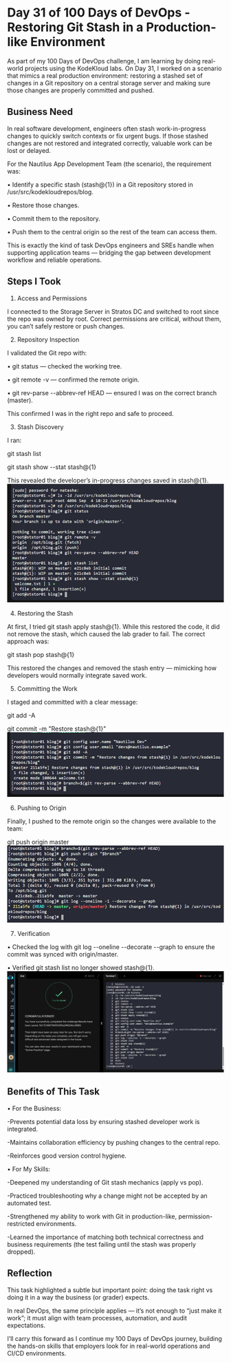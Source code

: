# Day 31 of 100 Days of DevOps - Restoring Git Stash in a Production-like Environment
As part of my 100 Days of DevOps challenge, I am learning by doing real-world projects using the KodeKloud labs. On Day 31, I worked on a scenario that mimics a real production environment: restoring a stashed set of changes in a Git repository on a central storage server and making sure those changes are properly committed and pushed.

## Business Need
In real software development, engineers often stash work-in-progress changes to quickly switch contexts or fix urgent bugs. If those stashed changes are not restored and integrated correctly, valuable work can be lost or delayed.

For the Nautilus App Development Team (the scenario), the requirement was:

•	Identify a specific stash (stash@{1}) in a Git repository stored in /usr/src/kodekloudrepos/blog.

•	Restore those changes.

•	Commit them to the repository.

•	Push them to the central origin so the rest of the team can access them.

This is exactly the kind of task DevOps engineers and SREs handle when supporting application teams — bridging the gap between development workflow and reliable operations.

## Steps I Took
1. Access and Permissions

I connected to the Storage Server in Stratos DC and switched to root since the repo was owned by root. Correct permissions are critical, without them, you can’t safely restore or push changes.

2. Repository Inspection

I validated the Git repo with:

•	git status — checked the working tree.

•	git remote -v — confirmed the remote origin.

•	git rev-parse --abbrev-ref HEAD — ensured I was on the correct branch (master).

This confirmed I was in the right repo and safe to proceed.

3. Stash Discovery

I ran:

git stash list

git stash show --stat stash@{1}

This revealed the developer’s in-progress changes saved in stash@{1}.
![Screenshot](screenshots/stash-list.png)

4. Restoring the Stash

At first, I tried git stash apply stash@{1}. While this restored the code, it did not remove the stash, which caused the lab grader to fail. The correct approach was:

git stash pop stash@{1}

This restored the changes and removed the stash entry — mimicking how developers would normally integrate saved work.

5. Committing the Work

I staged and committed with a clear message:

git add -A

git commit -m "Restore stash@{1}"
![Screenshot](screenshots/commit-restore.png)

6. Pushing to Origin

Finally, I pushed to the remote origin so the changes were available to the team:

git push origin master
![Screenshot](screenshots/git-push.png)

7. Verification

•	Checked the log with git log --oneline --decorate --graph to ensure the commit was synced with origin/master.

•	Verified git stash list no longer showed stash@{1}.
![Screenshot](screenshots/task-success.png)

## Benefits of This Task
•	For the Business:

-Prevents potential data loss by ensuring stashed developer work is integrated.

-Maintains collaboration efficiency by pushing changes to the central repo.

-Reinforces good version control hygiene.

•	For My Skills:

-Deepened my understanding of Git stash mechanics (apply vs pop).

-Practiced troubleshooting why a change might not be accepted by an automated test.

-Strengthened my ability to work with Git in production-like, permission-restricted environments.

-Learned the importance of matching both technical correctness and business requirements (the test failing until the stash was properly dropped).

## Reflection
This task highlighted a subtle but important point: doing the task right vs doing it in a way the business (or grader) expects.

In real DevOps, the same principle applies — it’s not enough to “just make it work”; it must align with team processes, automation, and audit expectations.

I’ll carry this forward as I continue my 100 Days of DevOps journey, building the hands-on skills that employers look for in real-world operations and CI/CD environments.
